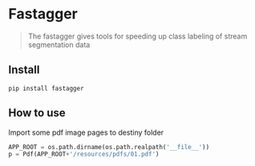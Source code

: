 # Fastagger
> The fastagger gives tools for speeding up class labeling of stream segmentation data


## Install

`pip install fastagger`

## How to use

Import some pdf image pages to destiny folder

```python
APP_ROOT = os.path.dirname(os.path.realpath('__file__'))
p = Pdf(APP_ROOT+'/resources/pdfs/01.pdf')
```
